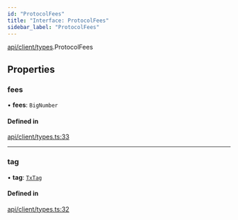 ```yaml
---
id: "ProtocolFees"
title: "Interface: ProtocolFees"
sidebar_label: "ProtocolFees"
---
```


[api/client/types](../../../../../modules/API/Client/Types/Types.md).ProtocolFees

## Properties

### fees

• **fees**: `BigNumber`

#### Defined in

[api/client/types.ts:33](https://github.com/PolymeshAssociation/polymesh-sdk/blob/5b946f904/src/api/client/types.ts#L33)

___

### tag

• **tag**: [`TxTag`](../../../../../modules/Generated/Types/Types.md#txtag)

#### Defined in

[api/client/types.ts:32](https://github.com/PolymeshAssociation/polymesh-sdk/blob/5b946f904/src/api/client/types.ts#L32)
